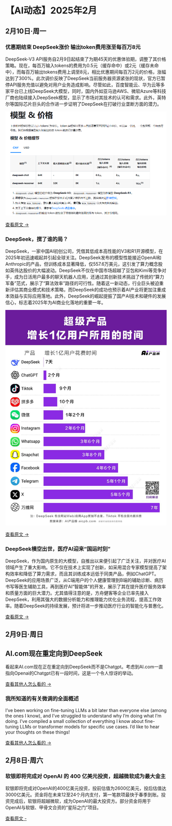 # 【AI动态】2025年2月

## 2月10日·周一

### 优惠期结束 DeepSeek涨价 输出token费用涨至每百万8元

DeepSeek-V3 API服务自2月9日起结束了为期45天的优惠体验期，调整了其价格策略。现在，每百万输入tokens的费用为0.5元（缓存命中）或2元（缓存未命中），而每百万输出tokens费用上调至8元，相比优惠期间每百万2元的价格，涨幅达到了300%。此次调价反映了DeepSeek当前服务器资源紧张的现状，官方已暂停API服务充值以避免对用户业务造成影响。尽管如此，百度智能云、华为云等多家平台已上线DeepSeek大模型，同时，国内外如亚马逊AWS、微软Azure等科技厂商也陆续接入DeepSeek模型，显示了市场对其技术的认可和需求。此外，英特尔等国际芯片巨头的合作进一步证明了DeepSeek在打破行业垄断方面的潜力。

![优惠期结束 DeepSeek涨价 输出token费用涨至每百万8元](./images/20250210-1.png)

[查看原文 ->](https://www.fromgeek.com/ai/671936.html)

### DeepSeek，搅了谁的局？

DeepSeek，一家中国AI初创公司，凭借其低成本高性能的V3和R1开源模型，在2025年初迅速崛起并引起全球关注。DeepSeek发布的模型性能接近OpenAI和Anthropic的产品，但训练成本显著降低，仅557.6万美元，这引发了算力概念股如英伟达股价的大幅波动。DeepSeek不仅在中国市场超越了豆包和Kimi等竞争对手，成为日活用户最多的聊天机器人应用，还通过其创新技术挑战了传统的“算力军备”范式，展示了“算法效率”路径的可行性。随着这一新动态，行业巨头被迫重新评估其商业模式和技术策略，而DeepSeek的成功也预示着AI产业将更加注重成本效益与实际应用落地。此外，DeepSeek的崛起提振了国产AI技术和硬件的发展信心，标志着2025年为AI商业化落地的重要一年。

![DeepSeek，搅了谁的局？](./images/20250210-2.jpeg)


[查看原文 ->](https://36kr.com/p/3160079163431425)

### DeepSeek横空出世，医疗AI迎来“国运时刻”

DeepSeek，作为国内原生的大模型，自推出以来便引起了广泛关注，并对医疗AI领域产生了重大影响。它不仅在技术上实现了创新，如采用混合专家模型提高了架构效率和降低了算力需求，而且其训练成本远低于同类产品，例如ChatGPT。DeepSeek的应用场景广泛，从C端用户的个人健康管理到B端的辅助诊断、病历书写等医生辅助工具，再到医疗AI“智能体”的开发，展示了其在提升医疗服务效率和质量方面的巨大潜力。尤其值得注意的是，方舟健客等企业已率先接入DeepSeek，利用其强大的数据分析能力和推理能力优化业务流程，提高工作效率。随着DeepSeek的持续发展，预计将进一步推动医疗行业的智能化与普惠化。

[查看原文 ->](https://36kr.com/p/3160049524152833)

## 2月9日·周日

## AI.com现在重定向到DeepSeek

看起来AI.com现在正在重定向到DeepSeek而不是Chatgpt。考虑到AI.com一直指向Openai的Chatgpt已有一段时间，这是一个令人惊讶的举动。

[查看其他人怎么看的 ->](https://www.reddit.com/r/LocalLLaMA/comments/1il2vwi/aicom_now_redirects_to_deepseek/)

### 我所知道的有关微调的全面概述

I’ve been working on fine-tuning LLMs a bit later than everyone else (among the ones I know), and I’ve struggled to understand why I’m doing what I’m doing. I’ve compiled a small collection of everything I know about fine-tuning LLMs or transformer models for specific use cases. I’d like to hear your thoughts on these things!

[查看其他人怎么看的 ->](https://www.reddit.com/r/LocalLLaMA/comments/1ilkamr/a_comprehensive_overview_of_everything_i_know/)

## 2月8日·周六

### 软银即将完成对 OpenAI 的 400 亿美元投资，超越微软成为最大金主

软银即将完成对OpenAI的400亿美元投资，投前估值为2600亿美元，投后估值达3000亿美元。资金将在未来12至24个月内支付，第一笔款项最快于春季到账。投资完成后，软银将超越微软，成为OpenAI的最大投资方。部分资金将用于OpenAI与软银、甲骨文合资的“星际之门”项目。

[查看原文 -](https://www.ithome.com/0/829/290.htm)